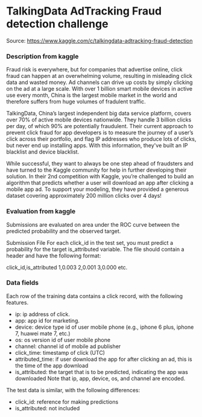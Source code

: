# TalkingData AdTracking Fraud detection challenge

Source: <url> https://www.kaggle.com/c/talkingdata-adtracking-fraud-detection </url>

### Description from kaggle

Fraud risk is everywhere, but for companies that advertise online, click fraud can happen at an overwhelming volume, resulting in misleading click data and wasted money. Ad channels can drive up costs by simply clicking on the ad at a large scale. With over 1 billion smart mobile devices in active use every month, China is the largest mobile market in the world and therefore suffers from huge volumes of fradulent traffic.

TalkingData, China’s largest independent big data service platform, covers over 70% of active mobile devices nationwide. They handle 3 billion clicks per day, of which 90% are potentially fraudulent. Their current approach to prevent click fraud for app developers is to measure the journey of a user’s click across their portfolio, and flag IP addresses who produce lots of clicks, but never end up installing apps. With this information, they've built an IP blacklist and device blacklist.

While successful, they want to always be one step ahead of fraudsters and have turned to the Kaggle community for help in further developing their solution. In their 2nd competition with Kaggle, you’re challenged to build an algorithm that predicts whether a user will download an app after clicking a mobile app ad. To support your modeling, they have provided a generous dataset covering approximately 200 million clicks over 4 days!

### Evaluation from kaggle

Submissions are evaluated on area under the ROC curve between the predicted probability and the observed target.

Submission File
For each click_id in the test set, you must predict a probability for the target is_attributed variable. The file should contain a header and have the following format:

click_id,is_attributed
1,0.003
2,0.001
3,0.000
etc.

### Data fields
Each row of the training data contains a click record, with the following features.

- ip: ip address of click.
- app: app id for marketing.
- device: device type id of user mobile phone (e.g., iphone 6 plus, iphone 7, huawei mate 7, etc.)
- os: os version id of user mobile phone
- channel: channel id of mobile ad publisher
- click_time: timestamp of click (UTC)
- attributed_time: if user download the app for after clicking an ad, this is the time of the app download
- is_attributed: the target that is to be predicted, indicating the app was downloaded
Note that ip, app, device, os, and channel are encoded.

The test data is similar, with the following differences:

- click_id: reference for making predictions
- is_attributed: not included
